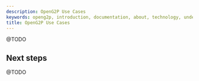 ```yaml
---
description: OpenG2P Use Cases
keywords: openg2p, introduction, documentation, about, technology, understanding, use case, example
title: OpenG2P Use Cases
---
```


@TODO

## Next steps

@TODO
